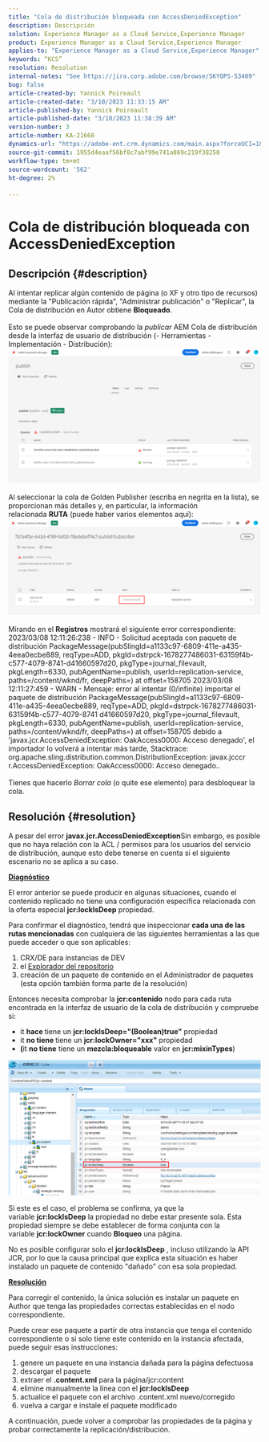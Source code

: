 ```yaml
---
title: "Cola de distribución bloqueada con AccessDeniedException"
description: Descripción
solution: Experience Manager as a Cloud Service,Experience Manager
product: Experience Manager as a Cloud Service,Experience Manager
applies-to: "Experience Manager as a Cloud Service,Experience Manager"
keywords: “KCS”
resolution: Resolution
internal-notes: "See https://jira.corp.adobe.com/browse/SKYOPS-53409"
bug: false
article-created-by: Yannick Poireault
article-created-date: "3/10/2023 11:33:15 AM"
article-published-by: Yannick Poireault
article-published-date: "3/10/2023 11:38:39 AM"
version-number: 3
article-number: KA-21668
dynamics-url: "https://adobe-ent.crm.dynamics.com/main.aspx?forceUCI=1&pagetype=entityrecord&etn=knowledgearticle&id=7748df51-37bf-ed11-83ff-6045bd0065b6"
source-git-commit: 1955d4eaaf56bf8c7abf99e741a869c219f38250
workflow-type: tm+mt
source-wordcount: '562'
ht-degree: 2%

---
```


# Cola de distribución bloqueada con AccessDeniedException

## Descripción {#description}

Al intentar replicar algún contenido de página (o XF y otro tipo de recursos) mediante la &quot;Publicación rápida&quot;, &quot;Administrar publicación&quot; o &quot;Replicar&quot;, la Cola de distribución en Autor obtiene <b>Bloqueado</b>.<br> <br>Esto se puede observar comprobando la *publicar* AEM Cola de distribución desde la interfaz de usuario de distribución (- Herramientas - Implementación - Distribución):<br>![](assets/___7948df51-37bf-ed11-83ff-6045bd0065b6___.png)<br> <br>Al seleccionar la cola de Golden Publisher (escriba en negrita en la lista), se proporcionan más detalles y, en particular, la información relacionada <b>RUTA</b> (puede haber varios elementos aquí):<br>![](assets/___b670ef57-37bf-ed11-83ff-6045bd0065b6___.png)<br> <br>Mirando en el <b>Registros</b> mostrará el siguiente error correspondiente:<br>2023/03/08 12:11:26:238 - INFO - Solicitud aceptada con paquete de distribución PackageMessage(pubSlingId=a1133c97-6809-411e-a435-4eea0ecbe889, reqType=ADD, pkgId=dstrpck-1678277486031-63159f4b-c577-4079-8741-d41660597d20, pkgType=journal_filevault, pkgLength=6330, pubAgentName=publish, userId=replication-service, paths=/content/wknd/fr, deepPaths=) at offset=158705 2023/03/08 12:11:27:459 - WARN - Mensaje: error al intentar (0/infinite) importar el paquete de distribución PackageMessage(pubSlingId=a1133c97-6809-411e-a435-4eea0ecbe889, reqType=ADD, pkgId=dstrpck-1678277486031-63159f4b-c577-4079-8741 d41660597d20, pkgType=journal_filevault, pkgLength=6330, pubAgentName=publish, userId=replication-service, paths=/content/wknd/fr, deepPaths=) at offset=158705 debido a &#39;javax.jcr.AccessDeniedException: OakAccess0000: Acceso denegado&#39;, el importador lo volverá a intentar más tarde, Stacktrace: org.apache.sling.distribution.common.DistributionException: javax.jcccr r.AccessDeniedException: OakAccess0000: Acceso denegado..<br> <br>Tienes que hacerlo *Borrar cola* (o quite ese elemento) para desbloquear la cola.

## Resolución {#resolution}


A pesar del error <b>javax.jcr.AccessDeniedException</b>Sin embargo, es posible que no haya relación con la ACL / permisos para los usuarios del servicio de distribución, aunque esto debe tenerse en cuenta si el siguiente escenario no se aplica a su caso.



<u><b>Diagnóstico</b></u>

El error anterior se puede producir en algunas situaciones, cuando el contenido replicado no tiene una configuración específica relacionada con la oferta especial <b>jcr:lockIsDeep</b> propiedad.

Para confirmar el diagnóstico, tendrá que inspeccionar <b>cada una de las rutas mencionadas</b> con cualquiera de las siguientes herramientas a las que puede acceder o que son aplicables:

1. CRX/DE para instancias de DEV
2. el [Explorador del repositorio](https://experienceleague.adobe.com/docs/experience-manager-cloud-service/content/implementing/developer-tools/repository-browser.html?lang=es)
3. creación de un paquete de contenido en el Administrador de paquetes (esta opción también forma parte de la resolución)


Entonces necesita comprobar la <b>jcr:contenido</b> nodo para cada ruta encontrada en la interfaz de usuario de la cola de distribución y compruebe si:

- it <b>hace </b>tiene un <b>jcr:lockIsDeep=&quot;(Boolean)true&quot;</b> propiedad
- it <b>no tiene </b>tiene un <b>jcr:lockOwner=&quot;xxx&quot;</b> propiedad
- <b>(</b>it <b>no tiene</b> tiene un <b>mezcla:bloqueable</b> valor en <b>jcr:mixinTypes</b>)


![](assets/e5fb7aa2-d8bd-ed11-83ff-6045bd0065b6.png)

Si este es el caso, el problema se confirma, ya que la variable <b>jcr:lockIsDeep</b> la propiedad no debe estar presente sola. Esta propiedad siempre se debe establecer de forma conjunta con la variable <b>jcr:lockOwner</b> cuando <b>Bloqueo</b> una página.

No es posible configurar solo el <b>jcr:lockIsDeep</b> , incluso utilizando la API JCR, por lo que la causa principal que explica esta situación es haber instalado un paquete de contenido &quot;dañado&quot; con esa sola propiedad.



<u><b>Resolución</b></u>

Para corregir el contenido, la única solución es instalar un paquete en Author que tenga las propiedades correctas establecidas en el nodo correspondiente.

Puede crear ese paquete a partir de otra instancia que tenga el contenido correspondiente o si solo tiene este contenido en la instancia afectada, puede seguir esas instrucciones:

1. genere un paquete en una instancia dañada para la página defectuosa
2. descargar el paquete
3. extraer el <b>.content.xml</b> para la página/jcr:content
4. elimine manualmente la línea con el <b>jcr:lockIsDeep</b>
5. actualice el paquete con el archivo .content.xml nuevo/corregido
6. vuelva a cargar e instale el paquete modificado


A continuación, puede volver a comprobar las propiedades de la página y probar correctamente la replicación/distribución.
